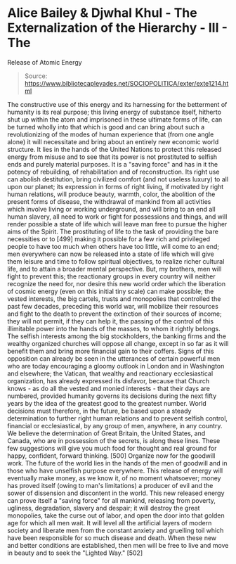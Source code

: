 # Alice Bailey & Djwhal Khul - The Externalization of the Hierarchy - III - The
Release of Atomic Energy

> Source: https://www.bibliotecapleyades.net/SOCIOPOLITICA/exter/exte1214.html

The constructive use of this energy and its harnessing for the betterment of humanity is its real purpose; this living energy of substance itself, hitherto shut up within the atom and imprisoned in these ultimate forms of life, can be turned wholly into that which is good and can bring about such a revolutionizing of the modes of human experience that (from one angle alone) it will necessitate and bring about an entirely new economic world structure.
It lies in the hands of the United Nations to protect this released energy from misuse and to see that its power is not prostituted to selfish ends and purely material purposes. It is a "saving force" and has in it the potency of rebuilding, of rehabilitation and of reconstruction. Its right use can abolish destitution, bring civilized comfort (and not useless luxury) to all upon our planet; its expression in forms of right living, if motivated by right human relations, will produce beauty, warmth, color, the abolition of the present forms of disease, the withdrawal of mankind from all activities which involve living or working underground, and will bring to an end all human slavery, all need to work or fight for possessions and things, and will render possible a state of life which will leave man free to pursue the higher aims of the Spirit. The prostituting of life to the task of providing the bare necessities or to [499] making it possible for a few rich and privileged people to have too much when others have too little, will come to an end; men everywhere can now be released into a state of life which will give them leisure and time to follow spiritual objectives, to realize richer cultural life, and to attain a broader mental perspective.
But, my brothers, men will fight to prevent this; the reactionary groups in every country will neither recognize the need for, nor desire this new world order which the liberation of cosmic energy (even on this initial tiny scale) can make possible; the vested interests, the big cartels, trusts and monopolies that controlled the past few decades, preceding this world war, will mobilize their resources and fight to the death to prevent the extinction of their sources of income; they will not permit, if they can help it, the passing of the control of this illimitable power into the hands of the masses, to whom it rightly belongs. The selfish interests among the big stockholders, the banking firms and the wealthy organized churches will oppose all change, except in so far as it will benefit them and bring more financial gain to their coffers.
Signs of this opposition can already be seen in the utterances of certain powerful men who are today encouraging a gloomy outlook in London and in Washington and elsewhere; the Vatican, that wealthy and reactionary ecclesiastical organization, has already expressed its disfavor, because that Church knows - as do all the vested and monied interests - that their days are numbered, provided humanity governs its decisions during the next fifty years by the idea of the greatest good to the greatest number. World decisions must therefore, in the future, be based upon a steady determination to further right human relations and to prevent selfish control, financial or ecclesiastical, by any group of men, anywhere, in any country. We believe the determination of Great Britain, the United States, and Canada, who are in possession of the secrets, is along these lines.
These few suggestions will give you much food for thought and real ground for happy, confident, forward thinking. [500] Organize now for the goodwill work. The future of the world lies in the hands of the men of goodwill and in those who have unselfish purpose everywhere. This release of energy will eventually make money, as we know it, of no moment whatsoever; money has proved itself (owing to man's limitations) a producer of evil and the sower of dissension and discontent in the world. This new released energy can prove itself a "saving force" for all mankind, releasing from poverty, ugliness, degradation, slavery and despair; it will destroy the great monopolies, take the curse out of labor, and open the door into that golden age for which all men wait. It will level all the artificial layers of modern society and liberate men from the constant anxiety and gruelling toil which have been responsible for so much disease and death. When these new and better conditions are established, then men will be free to live and move in beauty and to seek the "Lighted Way." [502]
